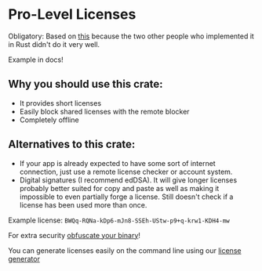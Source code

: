 # Pro-Level Licenses
Obligatory: Based on [this](https://www.brandonstaggs.com/2007/07/26/implementing-a-partial-serial-number-verification-system-in-delphi/) because the two other people who implemented it in Rust didn't do it very well.

Example in docs!
## Why you should use this crate:
- It provides short licenses
- Easily block shared licenses with the remote blocker
- Completely offline
## Alternatives to this crate:
- If your app is already expected to have some sort of internet connection, just use a remote license checker or account system.
- Digital signatures (I recommend edDSA). It will give longer licenses probably better suited for copy and paste as well as making it impossible to even partially forge a license. Still doesn't check if a license has been used more than once.

Example license: `BWQq-RQNa-kDp6-mJn8-SSEh-UStw-p9+q-krw1-KDH4-mw`

For extra security [obfuscate your binary](https://web.archive.org/web/20240122004026/https://vrls.ws/posts/2023/06/obfuscating-rust-binaries-using-llvm-obfuscator-ollvm/)!

You can generate licenses easily on the command line using our [license generator](https://crates.io/crates/licenses_pro_gen)